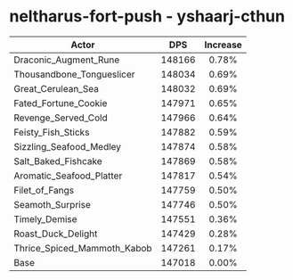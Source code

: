 # neltharus-fort-push - yshaarj-cthun
| Actor | DPS | Increase |
|---|:---:|:---:|
|Draconic_Augment_Rune|148166|0.78%|
|Thousandbone_Tongueslicer|148034|0.69%|
|Great_Cerulean_Sea|148032|0.69%|
|Fated_Fortune_Cookie|147971|0.65%|
|Revenge_Served_Cold|147966|0.64%|
|Feisty_Fish_Sticks|147882|0.59%|
|Sizzling_Seafood_Medley|147874|0.58%|
|Salt_Baked_Fishcake|147869|0.58%|
|Aromatic_Seafood_Platter|147817|0.54%|
|Filet_of_Fangs|147759|0.50%|
|Seamoth_Surprise|147746|0.50%|
|Timely_Demise|147551|0.36%|
|Roast_Duck_Delight|147429|0.28%|
|Thrice_Spiced_Mammoth_Kabob|147261|0.17%|
|Base|147018|0.00%|
